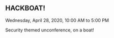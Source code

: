 ## HACKBOAT!

Wednesday, April 28, 2020, 10:00 AM to 5:00 PM

Security themed unconference, on a boat!
